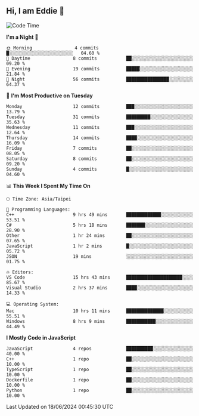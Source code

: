 ## Hi, I am Eddie 👋

<!--START_SECTION:waka-->
![Code Time](http://img.shields.io/badge/Code%20Time-166%20hrs%2014%20mins-blue)

**I'm a Night 🦉** 

```text
🌞 Morning                4 commits           █░░░░░░░░░░░░░░░░░░░░░░░░   04.60 % 
🌆 Daytime                8 commits           ██░░░░░░░░░░░░░░░░░░░░░░░   09.20 % 
🌃 Evening                19 commits          █████░░░░░░░░░░░░░░░░░░░░   21.84 % 
🌙 Night                  56 commits          ████████████████░░░░░░░░░   64.37 % 
```
📅 **I'm Most Productive on Tuesday** 

```text
Monday                   12 commits          ███░░░░░░░░░░░░░░░░░░░░░░   13.79 % 
Tuesday                  31 commits          █████████░░░░░░░░░░░░░░░░   35.63 % 
Wednesday                11 commits          ███░░░░░░░░░░░░░░░░░░░░░░   12.64 % 
Thursday                 14 commits          ████░░░░░░░░░░░░░░░░░░░░░   16.09 % 
Friday                   7 commits           ██░░░░░░░░░░░░░░░░░░░░░░░   08.05 % 
Saturday                 8 commits           ██░░░░░░░░░░░░░░░░░░░░░░░   09.20 % 
Sunday                   4 commits           █░░░░░░░░░░░░░░░░░░░░░░░░   04.60 % 
```


📊 **This Week I Spent My Time On** 

```text
🕑︎ Time Zone: Asia/Taipei

💬 Programming Languages: 
C++                      9 hrs 49 mins       █████████████░░░░░░░░░░░░   53.51 % 
C#                       5 hrs 18 mins       ███████░░░░░░░░░░░░░░░░░░   28.90 % 
Other                    1 hr 24 mins        ██░░░░░░░░░░░░░░░░░░░░░░░   07.65 % 
JavaScript               1 hr 2 mins         █░░░░░░░░░░░░░░░░░░░░░░░░   05.72 % 
JSON                     19 mins             ░░░░░░░░░░░░░░░░░░░░░░░░░   01.75 % 

🔥 Editors: 
VS Code                  15 hrs 43 mins      █████████████████████░░░░   85.67 % 
Visual Studio            2 hrs 37 mins       ████░░░░░░░░░░░░░░░░░░░░░   14.33 % 

💻 Operating System: 
Mac                      10 hrs 11 mins      ██████████████░░░░░░░░░░░   55.51 % 
Windows                  8 hrs 9 mins        ███████████░░░░░░░░░░░░░░   44.49 % 
```

**I Mostly Code in JavaScript** 

```text
JavaScript               4 repos             ██████████░░░░░░░░░░░░░░░   40.00 % 
C++                      1 repo              ██░░░░░░░░░░░░░░░░░░░░░░░   10.00 % 
TypeScript               1 repo              ██░░░░░░░░░░░░░░░░░░░░░░░   10.00 % 
Dockerfile               1 repo              ██░░░░░░░░░░░░░░░░░░░░░░░   10.00 % 
Python                   1 repo              ██░░░░░░░░░░░░░░░░░░░░░░░   10.00 % 
```




 Last Updated on 18/06/2024 00:45:30 UTC
<!--END_SECTION:waka-->
